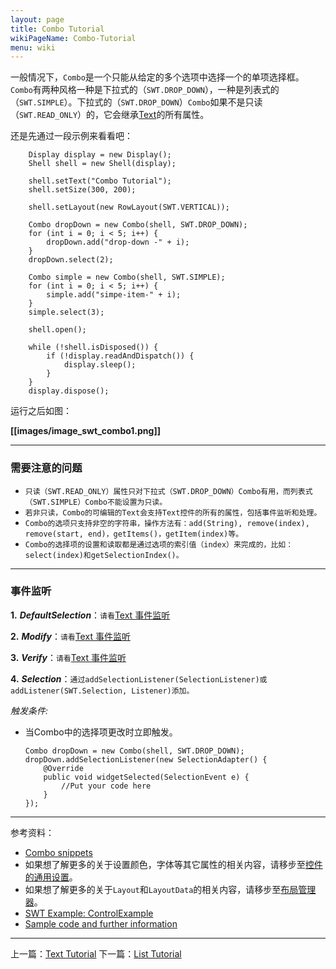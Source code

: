 ```yaml
---
layout: page
title: Combo Tutorial
wikiPageName: Combo-Tutorial
menu: wiki
---
```


一般情况下，`Combo`是一个只能从给定的多个选项中选择一个的单项选择框。`Combo`有两种风格一种是下拉式的（`SWT.DROP_DOWN`），一种是列表式的（`SWT.SIMPLE`）。下拉式的（`SWT.DROP_DOWN`）`Combo`如果不是只读（`SWT.READ_ONLY`）的，它会继承[Text](https://github.com/ecsoya/eclipse.tutorial/wiki/Text-Tutorial)的所有属性。

还是先通过一段示例来看看吧：

		Display display = new Display();
		Shell shell = new Shell(display);

		shell.setText("Combo Tutorial");
		shell.setSize(300, 200);

		shell.setLayout(new RowLayout(SWT.VERTICAL));
		
		Combo dropDown = new Combo(shell, SWT.DROP_DOWN);
		for (int i = 0; i < 5; i++) {
			dropDown.add("drop-down -" + i);
		}
		dropDown.select(2);
		
		Combo simple = new Combo(shell, SWT.SIMPLE);
		for (int i = 0; i < 5; i++) {
			simple.add("simpe-item-" + i);
		}
		simple.select(3);

		shell.open();

		while (!shell.isDisposed()) {
			if (!display.readAndDispatch()) {
				display.sleep();
			}
		}
		display.dispose();

运行之后如图：

**[[images/image_swt_combo1.png]]**

***
### 需要注意的问题

 * `只读（SWT.READ_ONLY）属性只对下拉式（SWT.DROP_DOWN）Combo有用，而列表式（SWT.SIMPLE）Combo不能设置为只读。`
 * `若非只读，Combo的可编辑的Text会支持Text控件的所有的属性，包括事件监听和处理。`
 * `Combo的选项只支持非空的字符串，操作方法有：add(String), remove(index), remove(start, end)，getItems()，getItem(index)等。`
 * `Combo的选择项的设置和读取都是通过选项的索引值（index）来完成的，比如：select(index)和getSelectionIndex()。`

***
### 事件监听

**1.** _**DefaultSelection**_：`请看`[Text 事件监听](https://github.com/ecsoya/eclipse.tutorial/wiki/Text-Tutorial)

**2.** _**Modify**_：`请看`[Text 事件监听](https://github.com/ecsoya/eclipse.tutorial/wiki/Text-Tutorial)

**3.** _**Verify**_：`请看`[Text 事件监听](https://github.com/ecsoya/eclipse.tutorial/wiki/Text-Tutorial)

**4.** _**Selection**_：`通过addSelectionListener(SelectionListener)或addListener(SWT.Selection, Listener)添加。`

_触发条件:_

  * 当Combo中的选择项更改时立即触发。

    	Combo dropDown = new Combo(shell, SWT.DROP_DOWN);
		dropDown.addSelectionListener(new SelectionAdapter() {
			@Override
			public void widgetSelected(SelectionEvent e) {
				//Put your code here
			}
		});

***
参考资料：
  * [Combo snippets](http://www.eclipse.org/swt/snippets/#combo)
  * 如果想了解更多的关于设置颜色，字体等其它属性的相关内容，请移步至[控件的通用设置](https://github.com/ecsoya/eclipse.tutorial/wiki/Common-Properties-Tutorial)。
  * 如果想了解更多的关于`Layout`和`LayoutData`的相关内容，请移步至[布局管理器](https://github.com/ecsoya/eclipse.tutorial/wiki/Layouts-Tutorial)。
  * [SWT Example: ControlExample](http://www.eclipse.org/swt/examples.php)
  * [Sample code and further information](http://www.eclipse.org/swt/)

***

上一篇：[Text Tutorial](https://github.com/ecsoya/eclipse.tutorial/wiki/Text-Tutorial)
下一篇：[List Tutorial](https://github.com/ecsoya/eclipse.tutorial/wiki/List-Tutorial)
